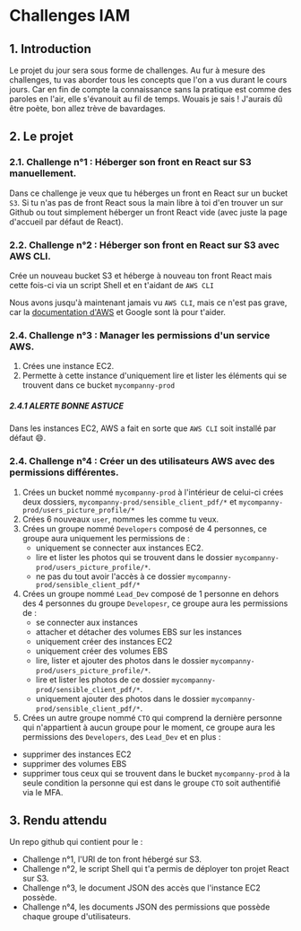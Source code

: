# Challenges IAM

## 1. Introduction
Le projet du jour sera sous forme de challenges. Au fur à mesure des challenges, tu vas aborder tous les concepts que l'on a vus durant le cours jours.
Car en fin de compte la connaissance sans la pratique est comme des paroles en l'air, elle s'évanouit au fil de temps.
Wouais je sais ! J'aurais dû être poète, bon allez trève de bavardages.


## 2. Le projet
### 2.1. Challenge n°1 : Héberger son front en React sur S3 manuellement.

Dans ce challenge je veux que tu héberges un front en React sur un bucket `S3`.
Si tu n'as pas de front React sous la main libre à toi d'en trouver un sur Github 
ou tout simplement héberger un front React vide (avec juste la page d'accueil par défaut de React). 


### 2.2. Challenge n°2 : Héberger son front en React sur S3 avec AWS CLI.

Crée un nouveau bucket S3 et héberge à nouveau ton front React mais cette fois-ci via un script Shell et en t'aidant de `AWS CLI`

Nous avons jusqu'à maintenant jamais vu `AWS CLI`, 
mais ce n'est pas grave, 
car la [documentation d'AWS](https://docs.aws.amazon.com/cli/latest/userguide/cli-chap-welcome.html) et Google sont là pour t'aider.

### 2.4. Challenge n°3 : Manager les permissions d'un service AWS.

1. Crées une instance EC2.
2. Permette à cette instance d'uniquement lire et lister les éléments qui se trouvent dans ce bucket `mycompanny-prod`

##### 2.4.1 ALERTE BONNE ASTUCE
Dans les instances EC2, AWS a fait en sorte que `AWS CLI` soit installé par défaut 😄.


### 2.4. Challenge n°4 : Créer un des utilisateurs AWS avec des permissions différentes.

1. Crées un bucket nommé `mycompanny-prod` à l'intérieur de celui-ci crées deux dossiers, `mycompanny-prod/sensible_client_pdf/*` et `mycompanny-prod/users_picture_profile/*`
2. Crées 6 nouveaux `user`, nommes les comme tu veux.
3. Crées un groupe nommé `Developers` composé de 4 personnes, ce groupe aura uniquement les permissions de :
   - uniquement se connecter aux instances EC2.
   - lire et lister les photos qui se trouvent dans le dossier `mycompanny-prod/users_picture_profile/*`.
   - ne pas du tout avoir l'accès à ce dossier `mycompanny-prod/sensible_client_pdf/*`
4. Crées un groupe nommé `Lead_Dev` composé de 1 personne en dehors des 4 personnes du groupe `Developesr`, ce groupe aura les permissions de :
   - se connecter aux instances 
   - attacher et détacher des volumes EBS sur les instances
   - uniquement créer des instances EC2
   - uniquement créer des volumes EBS
   - lire, lister et ajouter des photos dans le dossier `mycompanny-prod/users_picture_profile/*`.
   - lire et lister les photos de ce dossier `mycompanny-prod/sensible_client_pdf/*`.
   - uniquement ajouter des photos dans le dossier `mycompanny-prod/sensible_client_pdf/*`.
5. Crées un autre groupe nommé `CTO` qui comprend la dernière personne qui n'appartient à aucun groupe pour le moment, ce groupe aura les permissions des `Developers`, des `Lead_Dev` et en plus :
  - supprimer des instances EC2
  - supprimer des volumes EBS
  - supprimer tous ceux qui se trouvent dans le bucket `mycompanny-prod` à la seule condition la personne qui est dans le groupe `CTO` soit authentifié via le MFA.

   

## 3. Rendu attendu
Un repo github qui contient pour le :
- Challenge n°1, l'URl de ton front hébergé sur S3.
- Challenge n°2, le script Shell qui t'a permis de déployer ton projet React sur S3.
- Challenge n°3, le document JSON des accès que l'instance EC2 possède.
- Challenge n°4, les documents JSON des permissions que possède chaque groupe d'utilisateurs.
